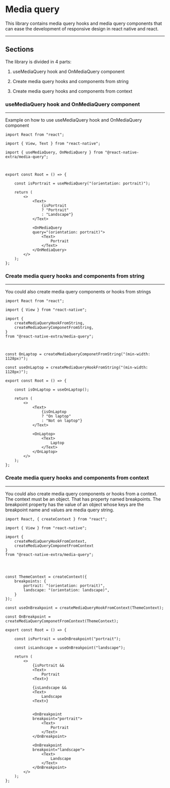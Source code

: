 # Media query

This library contains media query hooks and media query components that can ease the development of responsive design in react native and react.

---

## Sections

The library is divided in 4 parts:

1. useMediaQuery hook and OnMediaQuery component

2. Create media query hooks and components from string

3. Create media query hooks and components from context  



### useMediaQuery hook and OnMediaQuery component
---
Example on how to use useMediaQuery hook and OnMediaQuery component
```tsx
import React from "react";

import { View, Text } from "react-native";

import { useMediaQuery, OnMediaQuery } from "@react-native-extra/media-query";



export const Root = () => {

    const isPortrait = useMediaQuery("(orientation: portrait)");

    return (
        <>
            <Text>
                {isPortrait 
                ? "Portrait" 
                : "Landscape"}
            </Text>

            <OnMediaQuery 
            query="(orientation: portrait)">
                <Text>
                    Portrait
                </Text>
            </OnMediaQuery>
        </>
    );
};
```



### Create media query hooks and components from string
---
You could also create media query components or hooks from strings

```tsx
import React from "react";

import { View } from "react-native";

import { 
    createMediaQueryHookFromString,
    createMediaQueryComponetFromString,
} 
from "@react-native-extra/media-query";



const OnLaptop = createMediaQueryComponetFromString("(min-width: 1128px)");

const useOnLaptop = createMediaQueryHookFromString("(min-width: 1128px)");

export const Root = () => {

    const isOnLaptop = useOnLaptop();

    return (
        <>
            <Text>
                {isOnLaptop 
                ? "On laptop" 
                : "Not on laptop"}
            </Text>

            <OnLaptop>
                <Text>
                    Laptop
                </Text>
            </OnLaptop>
        </>
    );
};
```



### Create media query hooks and components from context
---
You could also create media query components or hooks from a context. 
The context must be an object. That has property named breakpoints. 
The breakpoint property has the value of an object whose keys are the breakpoint name and values are media query string.

```tsx
import React, { createContext } from "react";

import { View } from "react-native";

import { 
    createMediaQueryHookFromContext,
    createMediaQueryComponetFromContext
} 
from "@react-native-extra/media-query";




const ThemeContext = createContext({
    breakpoints: {
        portrait: "(orientation: portrait)",
        landscape: "(orientation: landscape)",
    }
});

const useOnBreakpoint = createMediaQueryHookFromContext(ThemeContext);

const OnBreakpoint = createMediaQueryComponetFromContext(ThemeContext);

export const Root = () => {

    const isPortrait = useOnBreakpoint("portrait");

    const isLandscape = useOnBreakpoint("landscape");

    return (
        <>
            {isPortrait &&
            <Text>
                Portrait
            <Text>}

            {isLandscape &&
            <Text>
                Landscape
            <Text>}


            <OnBreakpoint 
            breakpoint="portrait">
                <Text>
                    Portrait
                </Text>
            </OnBreakpoint>

            <OnBreakpoint
            breakpoint="landscape">
                <Text>
                    Landscape
                </Text>
            </OnBreakpoint>
        </>
    );
};
```